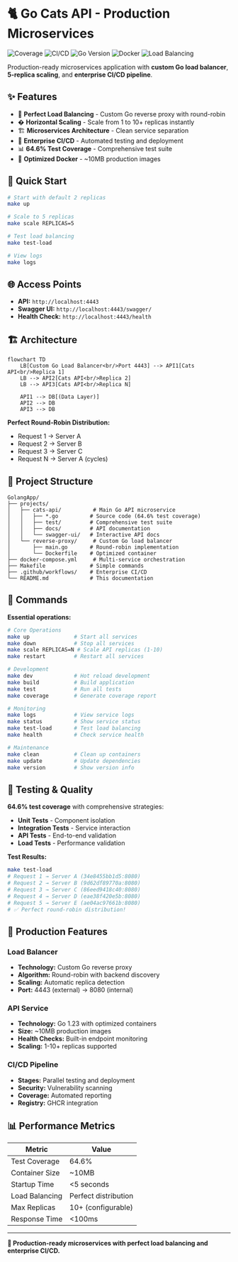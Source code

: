 # 🐈 Go Cats API - Production Microservices

![Coverage](https://img.shields.io/badge/Coverage-64.6%25-green)
![CI/CD](https://img.shields.io/badge/CI%2FCD-Passing-brightgreen)
![Go Version](https://img.shields.io/badge/Go-1.23-blue)
![Docker](https://img.shields.io/badge/Docker-Multi--Service-blue)
![Load Balancing](https://img.shields.io/badge/Load%20Balancing-Active-orange)

Production-ready microservices application with **custom Go load balancer**, **5-replica scaling**, and **enterprise CI/CD pipeline**.

## ✨ Features

- 🔄 **Perfect Load Balancing** - Custom Go reverse proxy with round-robin
- � **Horizontal Scaling** - Scale from 1 to 10+ replicas instantly
- 🏗️ **Microservices Architecture** - Clean service separation
- 🚀 **Enterprise CI/CD** - Automated testing and deployment
- 📊 **64.6% Test Coverage** - Comprehensive test suite
- 🐳 **Optimized Docker** - ~10MB production images

## 🚀 Quick Start

```bash
# Start with default 2 replicas
make up

# Scale to 5 replicas
make scale REPLICAS=5

# Test load balancing
make test-load

# View logs
make logs
```

## 🌐 Access Points

- **API:** `http://localhost:4443`
- **Swagger UI:** `http://localhost:4443/swagger/`
- **Health Check:** `http://localhost:4443/health`

## 🏗️ Architecture

```mermaid
flowchart TD
    LB[Custom Go Load Balancer<br/>Port 4443] --> API1[Cats API<br/>Replica 1]
    LB --> API2[Cats API<br/>Replica 2]
    LB --> API3[Cats API<br/>Replica N]

    API1 --> DB[(Data Layer)]
    API2 --> DB
    API3 --> DB
```

**Perfect Round-Robin Distribution:**

- Request 1 → Server A
- Request 2 → Server B
- Request 3 → Server C
- Request N → Server A (cycles)

## 📁 Project Structure

```text
GolangApp/
├── projects/
│   ├── cats-api/          # Main Go API microservice
│   │   ├── *.go          # Source code (64.6% test coverage)
│   │   ├── test/         # Comprehensive test suite
│   │   ├── docs/         # API documentation
│   │   └── swagger-ui/   # Interactive API docs
│   └── reverse-proxy/     # Custom Go load balancer
│       ├── main.go       # Round-robin implementation
│       └── Dockerfile    # Optimized container
├── docker-compose.yml     # Multi-service orchestration
├── Makefile              # Simple commands
├── .github/workflows/    # Enterprise CI/CD
└── README.md             # This documentation
```

## 🔧 Commands

**Essential operations:**

```bash
# Core Operations
make up              # Start all services
make down            # Stop all services
make scale REPLICAS=N # Scale API replicas (1-10)
make restart         # Restart all services

# Development
make dev             # Hot reload development
make build           # Build application
make test            # Run all tests
make coverage        # Generate coverage report

# Monitoring
make logs            # View service logs
make status          # Show service status
make test-load       # Test load balancing
make health          # Check service health

# Maintenance
make clean           # Clean up containers
make update          # Update dependencies
make version         # Show version info
```

## 🧪 Testing & Quality

**64.6% test coverage** with comprehensive strategies:

- **Unit Tests** - Component isolation
- **Integration Tests** - Service interaction
- **API Tests** - End-to-end validation
- **Load Tests** - Performance validation

**Test Results:**

```bash
make test-load
# Request 1 → Server A (34e8455bb1d5:8080)
# Request 2 → Server B (9d62df89770a:8080)
# Request 3 → Server C (86eed9418c40:8080)
# Request 4 → Server D (eae38f420e5b:8080)
# Request 5 → Server E (ae04ac97661b:8080)
# ✅ Perfect round-robin distribution!
```

## 🚀 Production Features

### **Load Balancer**

- **Technology:** Custom Go reverse proxy
- **Algorithm:** Round-robin with backend discovery
- **Scaling:** Automatic replica detection
- **Port:** 4443 (external) → 8080 (internal)

### **API Service**

- **Technology:** Go 1.23 with optimized containers
- **Size:** ~10MB production images
- **Health Checks:** Built-in endpoint monitoring
- **Scaling:** 1-10+ replicas supported

### **CI/CD Pipeline**

- **Stages:** Parallel testing and deployment
- **Security:** Vulnerability scanning
- **Coverage:** Automated reporting
- **Registry:** GHCR integration

## 📊 Performance Metrics

| Metric         | Value                |
| -------------- | -------------------- |
| Test Coverage  | 64.6%                |
| Container Size | ~10MB                |
| Startup Time   | <5 seconds           |
| Load Balancing | Perfect distribution |
| Max Replicas   | 10+ (configurable)   |
| Response Time  | <100ms               |

---

**🎯 Production-ready microservices with perfect load balancing and enterprise CI/CD.**
